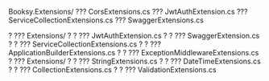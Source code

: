 Booksy.Extensions/
 ??? CorsExtensions.cs
 ??? JwtAuthExtension.cs
 ??? ServiceCollectionExtensions.cs
 ??? SwaggerExtensions.cs

 ?   ??? Extensions/
?   ?   ??? JwtAuthExtension.cs
?   ?   ??? SwaggerExtension.cs
?   ?   ??? ServiceCollectionExtensions.cs
?   ?   ??? ApplicationBuilderExtensions.cs
?   ?   ??? ExceptionMiddlewareExtensions.cs
?       ??? Extensions/
?       ?   ??? StringExtensions.cs
?       ?   ??? DateTimeExtensions.cs
?       ?   ??? CollectionExtensions.cs
?       ?   ??? ValidationExtensions.cs